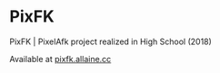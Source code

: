 # PixFK
   
PixFK | PixelAfk project realized in High School (2018)   
   
Available at [pixfk.allaine.cc](https://pixfk.allaine.cc)
